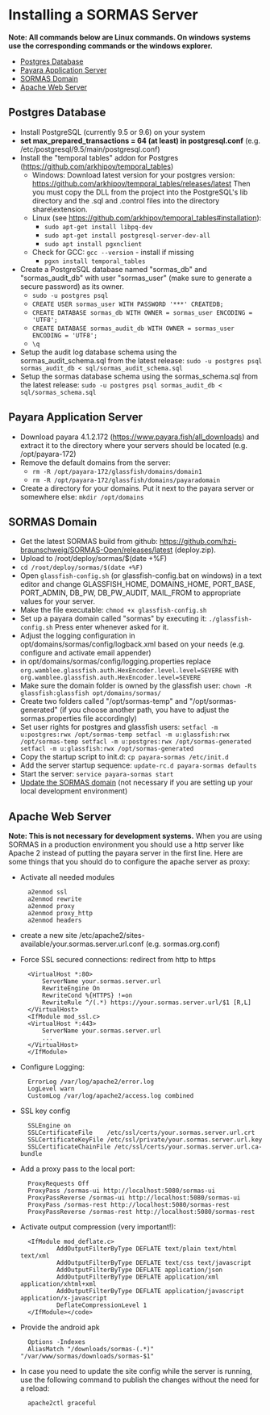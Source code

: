 # Installing a SORMAS Server
**Note: All commands below are Linux commands. On windows systems use the corresponding commands or the windows explorer.**

* [Postgres Database](#postgres-database)
* [Payara Application Server](#payara-application-server)
* [SORMAS Domain](#sormas-domain)
* [Apache Web Server](#apache-web-server)

## Postgres Database

* Install PostgreSQL (currently 9.5 or 9.6) on your system
* **set max_prepared_transactions = 64 (at least) in postgresql.conf** (e.g. /etc/postgresql/9.5/main/postgresql.conf)
* Install the "temporal tables" addon for Postgres (https://github.com/arkhipov/temporal_tables)
    * Windows: Download latest version for your postgres version: https://github.com/arkhipov/temporal_tables/releases/latest Then you must copy the DLL from the project into the PostgreSQL's lib directory and the .sql and .control files into the directory share\extension.	
    * Linux (see https://github.com/arkhipov/temporal_tables#installation):
        * ``sudo apt-get install libpq-dev``
        * ``sudo apt-get install postgresql-server-dev-all``
        * ``sudo apt install pgxnclient``
	* Check for GCC: ``gcc --version`` - install if missing
        * ``pgxn install temporal_tables``
* Create a PostgreSQL database named "sormas_db" and "sormas_audit_db" with user "sormas_user" (make sure to generate a secure password) as its owner.
    * ``sudo -u postgres psql``
    * ``CREATE USER sormas_user WITH PASSWORD '***' CREATEDB;``
    * ``CREATE DATABASE sormas_db WITH OWNER = sormas_user ENCODING = 'UTF8';``
    * ``CREATE DATABASE sormas_audit_db WITH OWNER = sormas_user ENCODING = 'UTF8';``
    * ``\q``
* Setup the audit log database schema using the sormas_audit_schema.sql from the latest release: ``sudo -u postgres psql sormas_audit_db < sql/sormas_audit_schema.sql``
* Setup the sormas database schema using the sormas_schema.sql from the latest release: ``sudo -u postgres psql sormas_audit_db < sql/sormas_schema.sql``
	
## Payara Application Server
* Download payara 4.1.2.172 (https://www.payara.fish/all_downloads) and extract it to the directory where your servers should be located (e.g. /opt/payara-172)
* Remove the default domains from the server:
    * ``rm -R /opt/payara-172/glassfish/domains/domain1``
    * ``rm -R /opt/payara-172/glassfish/domains/payaradomain``
* Create a directory for your domains. Put it next to the payara server or somewhere else: ``mkdir /opt/domains``

## SORMAS Domain
* Get the latest SORMAS build from github: https://github.com/hzi-braunschweig/SORMAS-Open/releases/latest (deploy.zip). 
* Upload to /root/deploy/sormas/$(date +%F)
* ``cd /root/deploy/sormas/$(date +%F)``
* Open ``glassfish-config.sh`` (or glassfish-config.bat on windows) in a text editor and change GLASSFISH_HOME, DOMAINS_HOME, PORT_BASE, PORT_ADMIN, DB_PW, DB_PW_AUDIT, MAIL_FROM to appropriate values for your server.
* Make the file executable: ``chmod +x glassfish-config.sh``
* Set up a payara domain called "sormas" by executing it: ``./glassfish-config.sh`` Press enter whenever asked for it.
* Adjust the logging configuration in opt/domains/sormas/config/logback.xml based on your needs (e.g. configure and activate email appender)
* in opt/domains/sormas/config/logging.properties replace ``org.wamblee.glassfish.auth.HexEncoder.level.level=SEVERE`` with ``  org.wamblee.glassfish.auth.HexEncoder.level=SEVERE``
* Make sure the domain folder is owned by the glassfish user: ``chown -R glassfish:glassfish opt/domains/sormas/``
* Create two folders called "/opt/sormas-temp" and "/opt/sormas-generated" (if you choose another path, you have to adjust the sormas.properties file accordingly)
* Set user rights for postgres and glassfish users: ``setfacl -m u:postgres:rwx /opt/sormas-temp
setfacl -m u:glassfish:rwx /opt/sormas-temp
setfacl -m u:postgres:rwx /opt/sormas-generated
setfacl -m u:glassfish:rwx /opt/sormas-generated``
* Copy the startup script to init.d: ``cp payara-sormas /etc/init.d``
* Add the server startup sequence: ``update-rc.d payara-sormas defaults``
* Start the server: ``service payara-sormas start``
* [Update the SORMAS domain](SERVER_UPDATE.md) (not necessary if you are setting up your local development environment)

## Apache Web Server
**Note: This is not necessary for development systems.**
When you are using SORMAS in a production environment you should use a http server like Apache 2 instead of putting the payara server in the first line.
Here are some things that you should do to configure the apache server as proxy:

* Activate all needed modules

		a2enmod ssl
		a2enmod rewrite
		a2enmod proxy
		a2enmod proxy_http
		a2enmod headers
* create a new site /etc/apache2/sites-available/your.sormas.server.url.conf (e.g. sormas.org.conf)
* Force SSL secured connections: redirect from http to https

		<VirtualHost *:80>
			ServerName your.sormas.server.url
			RewriteEngine On
			RewriteCond %{HTTPS} !=on
			RewriteRule ^/(.*) https://your.sormas.server.url/$1 [R,L]
		</VirtualHost>
		<IfModule mod_ssl.c>
		<VirtualHost *:443>
			ServerName your.sormas.server.url
			...
		</VirtualHost>
		</IfModule>
* Configure Logging:

        ErrorLog /var/log/apache2/error.log
        LogLevel warn
        CustomLog /var/log/apache2/access.log combined
* SSL key config

        SSLEngine on
        SSLCertificateFile    /etc/ssl/certs/your.sormas.server.url.crt
        SSLCertificateKeyFile /etc/ssl/private/your.sormas.server.url.key
        SSLCertificateChainFile /etc/ssl/certs/your.sormas.server.url.ca-bundle
* Add a proxy pass to the local port:

		ProxyRequests Off
		ProxyPass /sormas-ui http://localhost:5080/sormas-ui
		ProxyPassReverse /sormas-ui http://localhost:5080/sormas-ui
		ProxyPass /sormas-rest http://localhost:5080/sormas-rest
		ProxyPassReverse /sormas-rest http://localhost:5080/sormas-rest
* Activate output compression (very important!): 

        <IfModule mod_deflate.c>
                AddOutputFilterByType DEFLATE text/plain text/html text/xml
                AddOutputFilterByType DEFLATE text/css text/javascript
                AddOutputFilterByType DEFLATE application/json
                AddOutputFilterByType DEFLATE application/xml application/xhtml+xml
                AddOutputFilterByType DEFLATE application/javascript application/x-javascript
                DeflateCompressionLevel 1
        </IfModule></code>

* Provide the android apk

        Options -Indexes
		AliasMatch "/downloads/sormas-(.*)" "/var/www/sormas/downloads/sormas-$1"

* In case you need to update the site config while the server is running, use the following command to publish the changes without the need for a reload:

        apache2ctl graceful
